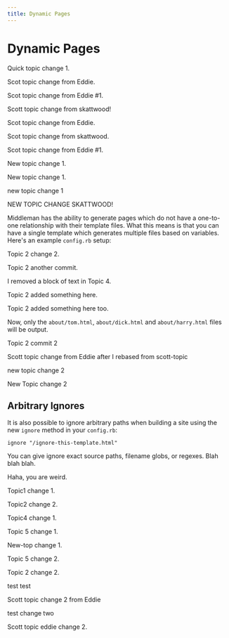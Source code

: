 ```yaml
---
title: Dynamic Pages
---
```


# Dynamic Pages

Quick topic change 1.

Scot topic change from Eddie.

Scot topic change from Eddie #1.

Scott topic change from skattwood!

Scot topic change from Eddie.

Scot topic change from skattwood.

Scot topic change from Eddie #1.

New topic change 1.


New topic change 1.

new topic change 1

NEW TOPIC CHANGE SKATTWOOD!

Middleman has the ability to generate pages which do not have a one-to-one relationship with their template files. What this means is that you can have a single template which generates multiple files based on variables. Here's an example `config.rb` setup:


Topic 2 change 2.

Topic 2 another commit.

I removed a block of text in Topic 4.

Topic 2 added something here.

Topic 2 added something here too.

Now, only the `about/tom.html`, `about/dick.html` and `about/harry.html` files will be output.

Topic 2 commit 2

Scott topic change from Eddie after I rebased from scott-topic

new topic change 2

New Topic change 2

## Arbitrary Ignores

It is also possible to ignore arbitrary paths when building a site using the new `ignore` method in your `config.rb`:

    ignore "/ignore-this-template.html"

You can give ignore exact source paths, filename globs, or regexes. Blah blah blah.

Haha, you are weird.

Topic1 change 1.

Topic2 change 2.

Topic4 change 1.

Topic 5 change 1.

New-top change 1.

Topic 5 change 2.

Topic 2 change 2.

test test

Scott topic change 2 from Eddie

test change two

Scott topic eddie change 2.
